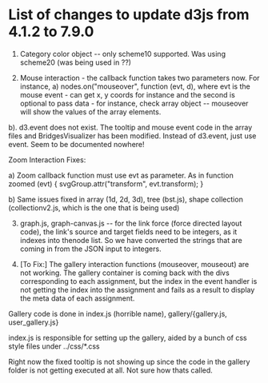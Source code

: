 # List of changes to update d3js from 4.1.2 to 7.9.0

1. Category color object -- only scheme10 supported. Was using scheme20
(was being used in ??)

2. Mouse interaction - the callback function takes two parameters now. For 
instance, 
a) nodes.on("mouseover", function (evt, d), where evt is the mouse event - can
get x, y coords for instance and the second is optional to pass data - for
instance, check array object -- mouseover will show the values of the array
elements.

b). d3.event does not exist. The tooltip and mouse event code in the 
array files and BridgesVisualizer has been modified. Instead of d3.event, just use event. Seem to be documented nowhere!

Zoom Interaction Fixes:

a) Zoom callback function must use evt as parameter.  As in
 function zoomed (evt) {
	svgGroup.attr("transform", evt.transform);
 }

b) Same issues fixed in array (1d, 2d, 3d), tree (bst.js), shape collection
(collectionv2.js, which is the one that is being used)


3. graph.js, graph-canvas.js -- for the link force (force directed layout code), the link's source and target fields need to be integers, as it indexes into thenode list. So we have converted the strings that are coming in from the JSON input to integers.

4. [To Fix:] The gallery interaction functions (mouseover, mouseout) are not working. The gallery container is coming back with the divs corresponding to each 
assignment, but the index in the event handler is not getting the index into the assignment and fails as a result to display the meta data of each assignment.

Gallery code is done in index.js (horrible name), gallery/{gallery.js, user_gallery.js}

index.js is responsible for setting up the gallery, aided by a bunch of css style files under  ../css/*.css

Right now the fixed tooltip is not showing up since the code in the gallery folder is not getting executed at all. Not sure how thats called.

